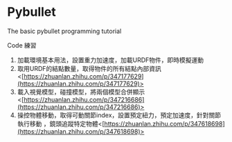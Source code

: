 # Pybullet
The basic pybullet programming tutorial 

Code 練習

1. 加載環境基本用法，設置重力加速度，加載URDF物件，即時模擬運動
2. 取用URDF的結點數量，取得物件的所有結點內部資訊 <[https://zhuanlan.zhihu.com/p/347177629](https://zhuanlan.zhihu.com/p/347177629)>
3. 載入視覺模型，碰撞模型，將兩個模型合併顯示 <[https://zhuanlan.zhihu.com/p/347216686](https://zhuanlan.zhihu.com/p/347216686)>
4. 操控物體移動，取得可動關節index，設置預定紐力，預定加速度，針對關節執行移動 ，鏡頭追蹤特定物體<[https://zhuanlan.zhihu.com/p/347618698](https://zhuanlan.zhihu.com/p/347618698)>
